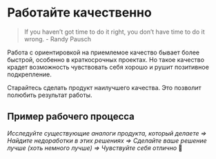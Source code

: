 # Работайте качественно

> If you haven’t got time to do it right, you don’t have time to do it wrong. - Randy Pausch

Работа с&nbsp;ориентировкой на&nbsp;приемлемое качество бывает более быстрой, особенно в&nbsp;краткосрочных проектах.
Но&nbsp;такое качество крадет возможность чувствовать себя хорошо и&nbsp;рушит позитивное подкрепление.

Старайтесь сделать продукт наилучшего качества. Это позволит полюбить результат работы.

## Пример рабочего процесса

*Исследуйте существующие аналоги продукта, который делаете &rArr;
Найдите недоработки в&nbsp;этих решениях &rArr;
Сделайте ваше решение лучше \(хоть немного лучше\) &rArr;
Чувствуйте себя отлично* 😤
